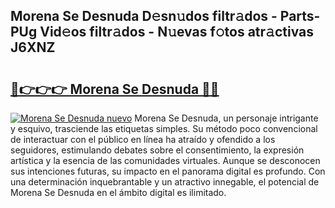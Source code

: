 ## Morena Se Desnuda D𝚎sn𝚞dos filtr𝚊dos - Parts-PUg Vid𝚎os filtr𝚊dos - N𝚞evas f𝚘tos atr𝚊ctivas J6XNZ

# <h2><a href="http://mb4qtw.tromn.icu/?c=Morena+Se+Desnuda">🔗👉👉👉 Morena Se Desnuda 🔗🔗</a></h2>

[![Morena Se Desnuda nuevo](https://i.imgur.com/pEAQMta.gif)](http://mb4qtw.tromn.icu/?c=Morena+Se+Desnuda)
Morena Se Desnuda, un personaje intrigante y esquivo, trasciende las etiquetas simples. Su método poco convencional de interactuar con el público en línea ha atraído y ofendido a los seguidores, estimulando debates sobre el consentimiento, la expresión artística y la esencia de las comunidades virtuales. Aunque se desconocen sus intenciones futuras, su impacto en el panorama digital es profundo. Con una determinación inquebrantable y un atractivo innegable, el potencial de Morena Se Desnuda en el ámbito digital es ilimitado.
